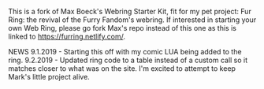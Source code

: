 This is a fork of Max Boeck's Webring Starter Kit, fit for my pet project: Fur Ring: the revival of the Furry Fandom's webring.
If interested in starting your own Web Ring, please go fork Max's repo instead of this one as this is linked to https://furring.netlify.com/.


NEWS
9.1.2019 - Starting this off with my comic LUA being added to the ring.
9.2.2019 - Updated ring code to a table instead of a custom call so it matches closer to what was on the site. I'm excited to attempt to keep Mark's little project alive.

